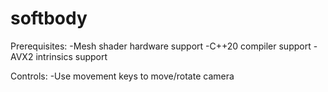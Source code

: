 # softbody

Prerequisites:
-Mesh shader hardware support
-C++20 compiler support
-AVX2 intrinsics support

Controls:
-Use movement keys to move/rotate camera
